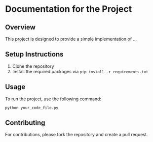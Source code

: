 # Documentation for the Project

## Overview
This project is designed to provide a simple implementation of ...

## Setup Instructions
1. Clone the repository
2. Install the required packages via `pip install -r requirements.txt`

## Usage
To run the project, use the following command:
```
python your_code_file.py
```

## Contributing
For contributions, please fork the repository and create a pull request.